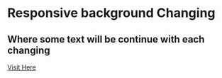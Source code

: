 # Responsive background Changing

## Where some text will be continue with each changing

[Visit Here]( https://rabi-karmakar-2005.github.io/Responsive-Background-Changing/)
